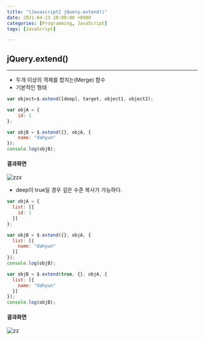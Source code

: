 ```yaml
---
title: "[Javascript] jQuery.extend()"
date: 2021-04-23 10:00:00 +0900
categories: [Programming, JavaScript]
tags: [JavaScript]

---
```


## jQuery.extend()

---

- 두개 이상의 객체를 합치는(Merge) 함수
- 기본적인 형태

```javascript
var object=$.extend([deep], target, object1, object2);
```

```javascript
var objA = {
    id: 1
};

var objB = $.extend({}, objA, {
    name: "dahyun"
});
console.log(objB);
```

#### 결과화면

![zzx](https://user-images.githubusercontent.com/70506979/115896926-e3dea100-a496-11eb-9664-6242fc04482a.PNG)

- deep이 true일 경우 깊은 수준 복사가 가능하다.

```javascript
var objA = {
  list: [{
    id: 1
  }]
};

var objB = $.extend({}, objA, {
  list: [{
    name: "dahyun"
  }]
});
console.log(objB);

var objB = $.extend(true, {}, objA, {
  list: [{
    name: "dahyun"
  }]
});
console.log(objB);
```

#### 결과화면

![zz](https://user-images.githubusercontent.com/70506979/115897622-9282e180-a497-11eb-8082-be5c004bfe23.PNG)

